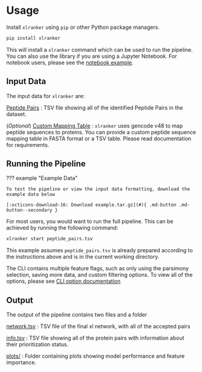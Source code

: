 # Usage

Install `xlranker` using `pip` or other Python package managers.

```bash
pip install xlranker
```

This will install a `xlranker` command which can be used to run the pipeline. You can also use the library if you are using a Jupyter Notebook. For notebook users, please see the [notebook example]().

## Input Data

The input data for `xlranker` are:

[Peptide Pairs](input_data/peptide_pairs.md)
:   TSV file showing all of the identified Peptide Pairs in the dataset.

(*Optional*) [Custom Mapping Table](input_data/custom_mapping_table.md)
:   `xlranker` uses gencode v48 to map peptide sequences to proteins. You can provide a custom peptide sequence mapping table in FASTA format or a TSV table. Please read documentation for requirements.

## Running the Pipeline

??? example "Example Data"

    To test the pipeline or view the input data formatting, download the example data below
    
    [:octicons-download-16: Download example.tar.gz](#){ .md-button .md-button--secondary }


For most users, you would want to run the full pipeline. This can be achieved by running the following command:

```bash
xlranker start peptide_pairs.tsv
```

This example assumes `peptide_pairs.tsv` is already prepared according to the instructions above and is in the current working directory.

The CLI contains multiple feature flags, such as only using the parsimony selection, saving more data, and custom filtering options. To view all of the options, please see [CLI option documentation](./CLI_options/index.md)

## Output

The output of the pipeline contains two files and a folder

[network.tsv](#)
:   TSV file of the final xl network, with all of the accepted pairs

[info.tsv](#)
:   TSV file showing all of the protein pairs with information about their prioritization status.

[plots/](#)
:   Folder containing plots showing model performance and feature importance.